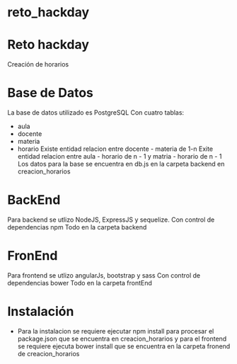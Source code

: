 # reto_hackday
Reto hackday
=============
Creación de horarios

Base de Datos 
=============
La base de datos utilizado es PostgreSQL 
Con cuatro tablas:
- aula
- docente
- materia
- horario
Existe entidad relacion entre docente - materia de 1-n
Exite entidad relacion entre aula - horario de n - 1 y matria - horario de n - 1
Los datos para la base se encuentra en db.js en la carpeta backend en creacion_horarios

BackEnd
=============
Para backend se utlizo NodeJS, ExpressJS y sequelize.
Con control de dependencias npm
Todo en la carpeta backend

FronEnd
=============
Para frontend se utlizo angularJs, bootstrap y sass
Con control de dependencias bower
Todo en la carpeta frontEnd 

Instalación
=============
- Para la instalacion se requiere ejecutar npm install para procesar el package.json que se encuentra en creacion_horarios
y para el frontend se requiere ejecuta bower install  que se encuentra en la carpeta fronend de creacion_horarios




